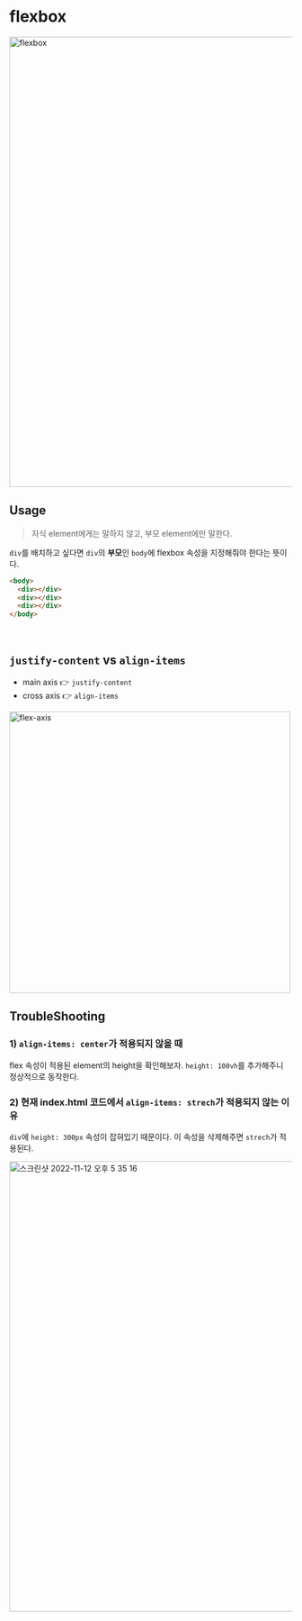 # flexbox
<img width="800" alt="flexbox" src="https://user-images.githubusercontent.com/31913666/201466324-baf3631f-db9c-4133-aa4e-d152a0ea801b.png">

## Usage
> 자식 element에게는 말하지 않고, 부모 element에만 말한다.

`div`를 배치하고 싶다면 `div`의 **부모**인 `body`에 flexbox 속성을 지정해줘야 한다는 뜻이다. 
```html
<body>
  <div></div>
  <div></div>
  <div></div>
</body>
```

<br>

## `justify-content` vs `align-items`
- main axis 👉 `justify-content`
- cross axis 👉 `align-items`

<img width="500" src="https://user-images.githubusercontent.com/31913666/201465626-8e820794-6b83-46cc-b4c6-6b0a03fd434f.png"  alt="flex-axis"/>

<br>

## TroubleShooting
### 1) `align-items: center`가 적용되지 않을 때
flex 속성이 적용된 element의 height을 확인해보자. `height: 100vh`를 추가해주니 정상적으로 동작한다.


### 2) 현재 index.html 코드에서 `align-items: strech`가 적용되지 않는 이유
`div`에 `height: 300px` 속성이 잡혀있기 때문이다. 이 속성을 삭제해주면 `strech`가 적용된다.

<img width="800" alt="스크린샷 2022-11-12 오후 5 35 16" src="https://user-images.githubusercontent.com/31913666/201466112-7151862c-c637-4107-a4e5-5b92e2fda6e9.png">
